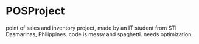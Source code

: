 # POSProject
point of sales and inventory project, made by an IT student from STI Dasmarinas, Philippines.
code is messy and spaghetti. needs optimization.
